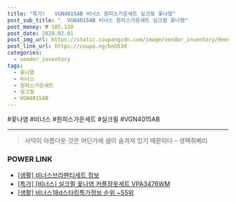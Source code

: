 ```yaml
--- 
title: "특가!   VGN4015AB 비너스 원피스가운세트 실크필 꽃나염" 
post_sub_title: "  VGN4015AB 비너스 원피스가운세트 실크필 꽃나염" 
post_money: ₩ 185,120 
post_date: 2020.02.01 
post_img_url: https://static.coupangcdn.com/image/vendor_inventory/9eec/98e9f65f018489c3865cd626cc5d7d922c2b48aa99ac65ca82089b151b54.jpg 
post_link_url: https://coupa.ng/bnO53d 
categories: 
  - vendor_inventory 
tags: 
  - 꽃나염 
  - 비너스 
  - 원피스가운세트 
  - 실크필 
  - VGN4015AB 
--- 
```

  #꽃나염 #비너스 #원피스가운세트 #실크필 #VGN4015AB 
<hr> 

> 사막이 아름다운 것은 어딘가에 샘이 숨겨져 있기 때문이다 – 생떽쥐베리 


### POWER LINK

* <a href="https://blog.naver.com/santokki14/221768442161" target="_blank"> [생활] 비너스브라팬티세트 정보 </a>
* <a href="https://blog.naver.com/sakai111/221792658123" target="_blank">[특가] [비너스] 실크필 꽃나염 커플잠옷세트 VPA3476WM</a>
* <a href="https://blog.naver.com/fasyy4321/221773032781" target="_blank"> [생활] 비너스18d스타킹특가정보 순위 ~55위</a>
